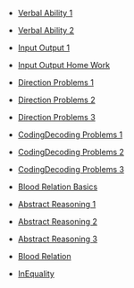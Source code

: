 <html>
<head></head>
<body>
	<ul>
	  <li><a href="https://ambarfulzele.github.io/GoldenGirl/VERBAL_1.html">Verbal Ability 1 </a></li>
	</ul>
	<ul>
	  <li><a href="https://ambarfulzele.github.io/GoldenGirl/VERBAL_2.html">Verbal Ability 2 </a></li>
	</ul>
	<ul>
	  <li><a href="https://ambarfulzele.github.io/GoldenGirl/Inputoutput1.html">Input Output 1 </a></li>
	</ul>
	<ul>
	  <li><a href="https://ambarfulzele.github.io/GoldenGirl/InputOutputHomeWork.html">Input Output Home Work </a></li>
	</ul>
	<ul>
	  <li><a href="https://ambarfulzele.github.io/GoldenGirl/Direction1.html">Direction Problems 1 </a></li>
	</ul>
	<ul>
	  <li><a href="https://ambarfulzele.github.io/GoldenGirl/Direction2.html">Direction Problems 2 </a></li>
	</ul>
	<ul>
	  <li><a href="https://ambarfulzele.github.io/GoldenGirl/Direction3.html">Direction Problems 3</a></li>
	</ul>
	<ul>
	  <li><a href="https://ambarfulzele.github.io/GoldenGirl/CodingDecoding1.html">CodingDecoding Problems 1</a></li>
	</ul>
	<ul>
	  <li><a href="https://ambarfulzele.github.io/GoldenGirl/CodingDecoding2.html">CodingDecoding Problems 2</a></li>
	</ul>
	<ul>
	  <li><a href="https://ambarfulzele.github.io/GoldenGirl/CodingDecoding3.html">CodingDecoding Problems 3</a></li>
	</ul>
	<ul>
	  <li><a href="https://ambarfulzele.github.io/GoldenGirl/BloodRelationBasic.html">Blood Relation Basics</a></li>
	</ul>
         <ul>
	  <li><a href="https://ambarfulzele.github.io/GoldenGirl/AbstractReasoning1.html">Abstract Reasoning 1</a></li>
	</ul>
	<ul>
	  <li><a href="https://ambarfulzele.github.io/GoldenGirl/AbstractReasoning2.html">Abstract Reasoning 2</a></li>
	</ul>
<ul>
	  <li><a href="https://ambarfulzele.github.io/GoldenGirl/AbstractReasoning3.html">Abstract Reasoning 3</a></li>
	</ul>
<ul>
	  <li><a href="https://ambarfulzele.github.io/GoldenGirl/BloodRelation.html">Blood Relation</a></li>
	</ul>
<ul>
	  <li><a href="https://ambarfulzele.github.io/GoldenGirl/InEquality.html">InEquality</a></li>
	</ul>


</body></html>
